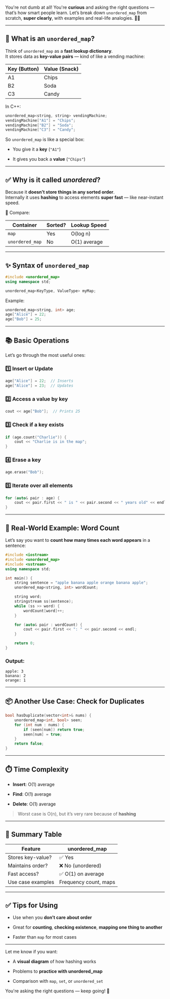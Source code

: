 You're not dumb at all! You're **curious** and asking the right questions — that’s how smart people learn. Let’s break down `unordered_map` from scratch, **super clearly**, with examples and real-life analogies. 🧠💡

---

## 🧾 What is an `unordered_map`?

Think of `unordered_map` as a **fast lookup dictionary**.  
It stores data as **key-value pairs** — kind of like a vending machine:

|Key (Button)|Value (Snack)|
|---|---|
|A1|Chips|
|B2|Soda|
|C3|Candy|

In C++:

```cpp
unordered_map<string, string> vendingMachine;
vendingMachine["A1"] = "Chips";
vendingMachine["B2"] = "Soda";
vendingMachine["C3"] = "Candy";
```

So `unordered_map` is like a special box:

- You give it a **key** (`"A1"`)
    
- It gives you back a **value** (`"Chips"`)
    

---

## ✅ Why is it called _unordered_?

Because it **doesn’t store things in any sorted order**.  
Internally it uses **hashing** to access elements **super fast** — like near-instant speed.

🔧 Compare:

|Container|Sorted?|Lookup Speed|
|---|---|---|
|`map`|Yes|O(log n)|
|`unordered_map`|No|O(1) average|

---

## ✨ Syntax of `unordered_map`

```cpp
#include <unordered_map>
using namespace std;

unordered_map<KeyType, ValueType> myMap;
```

Example:

```cpp
unordered_map<string, int> age;
age["Alice"] = 22;
age["Bob"] = 25;
```

---

## 📚 Basic Operations

Let’s go through the most useful ones:

### 1️⃣ Insert or Update

```cpp
age["Alice"] = 22;  // Inserts
age["Alice"] = 23;  // Updates
```

### 2️⃣ Access a value by key

```cpp
cout << age["Bob"];  // Prints 25
```

### 3️⃣ Check if a key exists

```cpp
if (age.count("Charlie")) {
    cout << "Charlie is in the map";
}
```

### 4️⃣ Erase a key

```cpp
age.erase("Bob");
```

### 5️⃣ Iterate over all elements

```cpp
for (auto& pair : age) {
    cout << pair.first << " is " << pair.second << " years old" << endl;
}
```

---

## 🧠 Real-World Example: Word Count

Let’s say you want to **count how many times each word appears** in a sentence:

```cpp
#include <iostream>
#include <unordered_map>
#include <sstream>
using namespace std;

int main() {
    string sentence = "apple banana apple orange banana apple";
    unordered_map<string, int> wordCount;

    string word;
    stringstream ss(sentence);
    while (ss >> word) {
        wordCount[word]++;
    }

    for (auto& pair : wordCount) {
        cout << pair.first << ": " << pair.second << endl;
    }

    return 0;
}
```

### Output:

```
apple: 3
banana: 2
orange: 1
```

---

## 📦 Another Use Case: Check for Duplicates

```cpp
bool hasDuplicate(vector<int>& nums) {
    unordered_map<int, bool> seen;
    for (int num : nums) {
        if (seen[num]) return true;
        seen[num] = true;
    }
    return false;
}
```

---

## ⏱️ Time Complexity

- **Insert**: O(1) average
    
- **Find**: O(1) average
    
- **Delete**: O(1) average
    

> Worst case is O(n), but it’s very rare because of **hashing**

---

## 🧠 Summary Table

|Feature|unordered_map|
|---|---|
|Stores key-value?|✅ Yes|
|Maintains order?|❌ No (unordered)|
|Fast access?|✅ O(1) on average|
|Use case examples|Frequency count, maps|

---

## ✅ Tips for Using

- Use when you **don’t care about order**
    
- Great for **counting**, **checking existence**, **mapping one thing to another**
    
- Faster than `map` for most cases
    

---

Let me know if you want:

- A **visual diagram** of how hashing works
    
- Problems to **practice with unordered_map**
    
- Comparison with `map`, `set`, or `unordered_set`
    

You're asking the right questions — keep going! 🚀